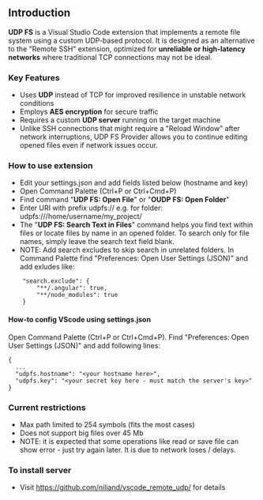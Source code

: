 ## Introduction

**UDP FS** is a Visual Studio Code extension that implements a remote file system using a custom UDP-based protocol. It is designed as an alternative to the "Remote SSH" extension, optimized for **unreliable or high-latency networks** where traditional TCP connections may not be ideal.

### Key Features

- Uses **UDP** instead of TCP for improved resilience in unstable network conditions  
- Employs **AES encryption** for secure traffic  
- Requires a custom **UDP server** running on the target machine
- Unlike SSH connections that might require a "Reload Window" after network interruptions, UDP FS Provider allows you to continue editing opened files even if network issues occur.

### How to use extension
- Edit your settings.json and add fields listed below (hostname and key)
- Open Command Palette (Ctrl+P or Ctrl+Cmd+P)
- Find command "**UDP FS: Open File**" or "**OUDP FS: Open Folder**"
- Enter URI with prefix udpfs:// e.g. for folder: udpfs:///home/username/my_project/
- The "**UDP FS: Search Text in Files**" command helps you find text within files or locate files by name in an opened folder. To search only for file names, simply leave the search text field blank.
- NOTE: Add search excludes to skip search in unrelated folders. In Command Palette find "Preferences: Open User Settings (JSON)" and add exludes like:
~~~
    "search.exclude": {
        "**/.angular": true,
        "**/node_modules": true
    }
~~~

#### How-to config VScode using settings.json ###
Open Command Palette (Ctrl+P or Ctrl+Cmd+P). Find "Preferences: Open User Settings (JSON)" and add following lines:
~~~
{
  ...
  "udpfs.hostname": "<your hostname here>",
  "udpfs.key": "<your secret key here - must match the server's key>"
}
~~~

### Current restrictions

- Max path limited to 254 symbols (fits the most cases)
- Does not support big files over 45 Mb
- NOTE: it is expected that some operations like read or save file can show error - just try again later. It is due to network loses / delays.

### To install server
- Visit https://github.com/niliand/vscode_remote_udp/ for details